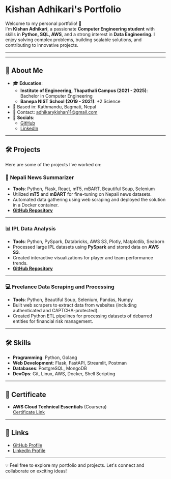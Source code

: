# Kishan Adhikari's Portfolio

Welcome to my personal portfolio! 🌟  
I'm **Kishan Adhikari**, a passionate **Computer Engineering student** with skills in **Python, SQL, AWS**, and a strong interest in **Data Engineering**. I enjoy solving complex problems, building scalable solutions, and contributing to innovative projects.

---



---

## 📄 **About Me**
- 🎓 **Education**:
  - **Institute of Engineering, Thapathali Campus (2021 - 2025)**: Bachelor in Computer Engineering
  - **Banepa NIST School (2019 - 2021)**: +2 Science
- 📍 Based in: Kathmandu, Bagmati, Nepal  
- 📧 Contact: [adhikarykishan11@gmail.com](mailto:adhikarykishan11@gmail.com)  
- 🔗 **Socials**:
  - [GitHub](https://github.com/KishanAdhikari11)
  - [LinkedIn](https://www.linkedin.com/in/kishan-adhikari-a8464a200)

---

## 🛠️ **Projects**
Here are some of the projects I've worked on:

### 📰 **Nepali News Summarizer**
- **Tools**: Python, Flask, React, mT5, mBART, Beautiful Soup, Selenium
- Utilized **mT5** and **mBART** for fine-tuning on Nepali news datasets.
- Automated data gathering using web scraping and deployed the solution in a Docker container.
- **[GitHub Repository](https://github.com/KishanAdhikari11/abstractive-news-summary-in-nepali)**

---

### 📊 **IPL Data Analysis**
- **Tools**: Python, PySpark, Databricks, AWS S3, Plotly, Matplotlib, Seaborn
- Processed large IPL datasets using **PySpark** and stored data on **AWS S3**.
- Created interactive visualizations for player and team performance trends.
- **[GitHub Repository](https://github.com/KishanAdhikari11/IPLdataanalysis)**

---

### 💻 **Freelance Data Scraping and Processing**
- **Tools**: Python, Beautiful Soup, Selenium, Pandas, Numpy
- Built web scrapers to extract data from websites (including authenticated and CAPTCHA-protected).
- Created Python ETL pipelines for processing datasets of debarred entities for financial risk management.

---

## 🛠️ **Skills**
- **Programming**: Python, Golang
- **Web Development**: Flask, FastAPI, Streamlit, Postman
- **Databases**: PostgreSQL, MongoDB
- **DevOps**: Git, Linux, AWS, Docker, Shell Scripting

---

## 📜 **Certificate**
- **AWS Cloud Technical Essentials** (Coursera)  
  [Certificate Link](https://coursera.org/share/440b169b5c016cb9116f7c11b6117fc2)

---

## 🔗 **Links**
- [GitHub Profile](https://github.com/KishanAdhikari11)
- [LinkedIn Profile](https://www.linkedin.com/in/kishan-adhikari-a8464a200)

---

💡 Feel free to explore my portfolio and projects. Let's connect and collaborate on exciting ideas!
